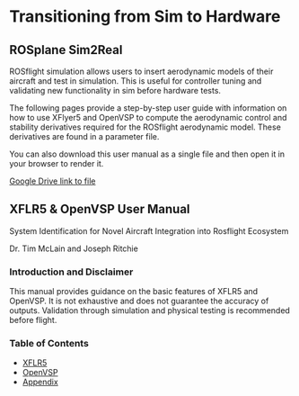 # Transitioning from Sim to Hardware

## ROSplane Sim2Real
ROSflight simulation allows users to insert aerodynamic models of their aircraft and test in simulation.
This is useful for controller tuning and validating new functionality in sim before hardware tests.

The following pages provide a step-by-step user guide with information on how to use XFlyer5 and OpenVSP to compute the aerodynamic control and stability derivatives required for the ROSflight aerodynamic model.
These derivatives are found in a parameter file.


You can also download this user manual as a single file and then open it in your browser to render it.


[Google Drive link to file](https://drive.google.com/file/d/10-37yCIjK796dnT-5MB5-q3M8o2nCi5_/view)

## XFLR5 & OpenVSP User Manual

System Identification for Novel Aircraft Integration into Rosflight Ecosystem

Dr. Tim McLain and Joseph Ritchie

### Introduction and Disclaimer

This manual provides guidance on the basic features of XFLR5 and OpenVSP. It is not exhaustive and does not guarantee the accuracy of outputs. Validation through simulation and physical testing is recommended before flight.

### Table of Contents

* [XFLR5](user-manual-xflr5.md)
* [OpenVSP](user-manual-openvsp.md)
* [Appendix](user-manual-appendix.md)






